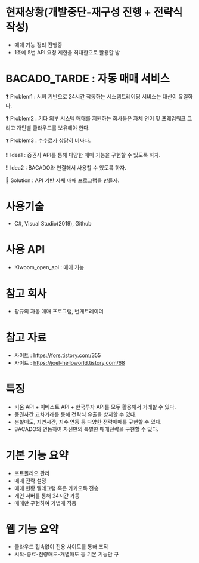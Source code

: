 # 현재상황(개발중단-재구성 진행 + 전략식 작성)
- 매매 기능 정리 진행중
- 1초에 5번 API 요청 제한을 최대한으로 활용할 방
  
# BACADO_TARDE : 자동 매매 서비스
❓ Problem1 : 서버 기반으로 24시간 작동하는 시스템트레이딩 서비스는 대신이 유일하다.

❓ Problem2 : 기타 외부 시스템 매매를 지원하는 회사들은 자체 언어 및 프레임워크 그리고 개인별 클라우드를 보유해야 한다.

❓ Problem3 : 수수료가 상당히 비싸다.

‼ Idea1 : 증권사 API를 통해 다양한 매매 기능을 구현할 수 있도록 하자.

‼ Idea2 : BACADO와 연결해서 사용할 수 있도록 하자.

💯 Solution : API 기반 자체 매매 프로그램을 만들자.

# 사용기술
- C#, Visual Studio(2019), Github

# 사용 API
- Kiwoom_open_api : 매매 기능

# 참고 회사
- 팡규의 자동 매매 프로그램, 번개트레이더

# 참고 자료
- 사이트 : https://fors.tistory.com/355
- 사이트 : https://joel-helloworld.tistory.com/68

# 특징
- 키움 API + 이베스트 API + 한국투자 API를 모두 활용해서 거래할 수 있다.
- 증권사간 교차거래를 통해 전략식 유출을 방지할 수 있다.
- 분할매도, 지연시간, 지수 연동 등 다양한 전략매매를 구현할 수 있다.
- BACADO와 연동하여 자신만의 특별한 매매전략을 구현할 수 있다.

# 기본 기능 요약
- 포트폴리오 관리
- 매매 전략 설정
- 매매 현황 텔레그램 혹은 카카오톡 전송
- 개인 서버를 통해 24시간 가동
- 매매만 구현하여 가볍게 작동

# 웹 기능 요약
- 클라우드 접속없이 전용 사이트를 통해 조작
- 시작-종료-전량매도-개별매도 등 기본 기능만 구
